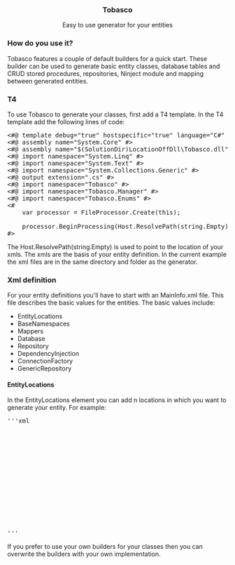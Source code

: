 
<h3 align="center">Tobasco</h3>

<p align="center">Easy to use generator for your entities</p>


<h3>How do you use it?</h4>

<p>
Tobasco features a couple of default builders for a quick start.
These builder can be used to generate basic entity classes, database tables and CRUD stored procedures, repositories, Ninject module and mapping between generated entities.
</p>

<h3>T4</h3>
<p>
To use Tobasco to generate your classes, first add a T4 template. In the T4 template add the following lines of code:
</p>

<pre>
<#@ template debug="true" hostspecific="true" language="C#" #>
<#@ assembly name="System.Core" #>
<#@ assembly name="$(SolutionDir)LocationOffDll\Tobasco.dll" #>
<#@ import namespace="System.Linq" #>
<#@ import namespace="System.Text" #>
<#@ import namespace="System.Collections.Generic" #>
<#@ output extension=".cs" #>
<#@ import namespace="Tobasco" #>
<#@ import namespace="Tobasco.Manager" #>
<#@ import namespace="Tobasco.Enums" #>
<#
	var processor = FileProcessor.Create(this);    

	processor.BeginProcessing(Host.ResolvePath(string.Empty));
#>
</pre>

<p>
The Host.ResolvePath(string.Empty) is used to point to the location of your xmls. The xmls are the basis of your entity definition.
In the current example the xml files are in the same directory and folder as the generator.
</p>

<h3>Xml definition</h3>

<p>
For your entity definitions you'll have to start with an MainInfo.xml file. This file describes the basic values for the entities. 
The basic values include: 
<ul>
  <li>EntityLocations</li>
  <li>BaseNamespaces</li>
  <li>Mappers</li>
  <li>Database</li>
  <li>Repository</li>
  <li>DependencyInjection</li>
  <li>ConnectionFactory</li>
  <li>GenericRepository</li>
</ul>

<h4>EntityLocations</h4>
In the EntityLocations element you can add n locations in which you want to generate your entity.
For example:
</p>

<pre>
'''xml
  <EntityLocations>
        <EntityLocation id="dataobject">
            <FileLocation project="TobascoTest" folder="GeneratedEntity"></FileLocation>
            <Namespaces>
                <Namespace value="System.Dynamic"></Namespace>
            </Namespaces>
            <ORMapper type="Dapper"></ORMapper>
        </EntityLocation>
        <EntityLocation generaterules="true" id="businessobject">
            <FileLocation project="TobascoTest" folder="GeneratedEntity2"></FileLocation>
            <Namespaces>
                <Namespace value="System.ComponentModel.DataAnnotations"></Namespace>
            </Namespaces>
        </EntityLocation>
    </EntityLocations>
'''
</pre>

<p>
If you prefer to use your own builders for your classes then you can overwrite the builders with your own implementation.
</p>

